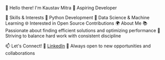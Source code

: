 👋 Hello there! I'm Kaustav Mitra
🚀 Aspiring Developer 

🔧 Skills & Interests
🐍 Python Development
🌱 Data Science & Machine Learning
🌐 Interested in Open Source Contributions
🌍 About Me
📚 Passionate about finding efficient solutions and optimizing performance
🎯 Striving to balance hard work with consistent discipline

📫 Let's Connect!
💼 [LinkedIn]([url](https://www.linkedin.com/in/kaustav-mitra-striving/))
🌱 Always open to new opportunities and collaborations

